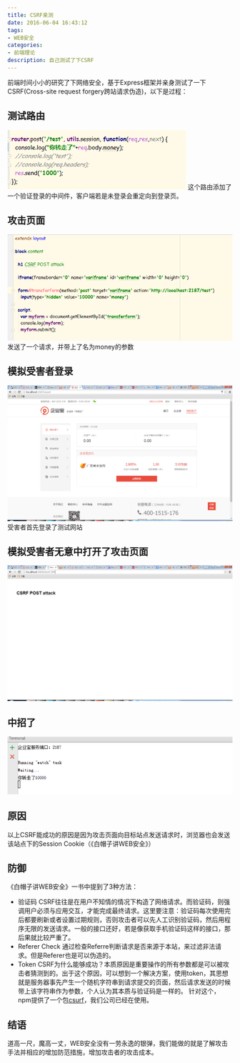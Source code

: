```yaml
---
title: CSRF亲测
date: 2016-06-04 16:43:12
tags:
- WEB安全
categories:
- 前端理论
description: 自己测试了下CSRF
---
```


前端时间小小的研究了下网络安全，基于Express框架并亲身测试了一下CSRF(Cross-site request forgery跨站请求伪造)，以下是过程：

## 测试路由
![router](web-csrf/router.png)
这个路由添加了一个验证登录的中间件，客户端若是未登录会重定向到登录页。

## 攻击页面
![attack](web-csrf/attack.png)
发送了一个请求，并带上了名为money的参数

## 模拟受害者登录
![login](web-csrf/login.png)
受害者首先登录了测试网站

## 模拟受害者无意中打开了攻击页面
![open-attack](web-csrf/open-attack.png)

## 中招了
![result](web-csrf/result.png)

## 原因
以上CSRF能成功的原因是因为攻击页面向目标站点发送请求时，浏览器也会发送该站点下的Session Cookie（《白帽子讲WEB安全》）

## 防御
《白帽子讲WEB安全》一书中提到了3种方法：

* 验证码
    CSRF往往是在用户不知情的情况下构造了网络请求。而验证码，则强调用户必须与应用交互，才能完成最终请求。这里要注意：验证码每次使用完后都要刷新或者设置过期规则，否则攻击者可以先人工识别验证码，然后用程序无限的发送请求。一般的接口还好，若是像获取手机验证码这样的接口，那后果就比较严重了。
* Referer Check
    通过检查Referre判断请求是否来源于本站，来过滤非法请求。但是Referer也是可以伪造的。
* Token
    CSRF为什么能够成功？本质原因是重要操作的所有参数都是可以被攻击者猜测到的。出于这个原因，可以想到一个解决方案，使用token，其思想就是服务器事先产生一个随机字符串到请求提交的页面，然后请求发送的时候带上该字符串作为参数，个人认为其本质与验证码是一样的。
    针对这个，npm提供了一个包[csurf](https://www.npmjs.com/package/csurf)，我们公司已经在使用。

## 结语
道高一尺，魔高一丈，WEB安全没有一劳永逸的银弹，我们能做的就是了解攻击手法并相应的增加防范措施，增加攻击者的攻击成本。
